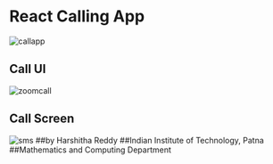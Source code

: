# React Calling App 

![callapp](https://i.ibb.co/rcxVVHC/callapp.png)

## Call UI
![zoomcall](https://i.ibb.co/xzkXv72/zoomcall.png)
## Call Screen
![sms](https://i.ibb.co/WFr1ds0/sms.png)
##by Harshitha Reddy
##Indian Institute of Technology, Patna
##Mathematics and Computing Department

